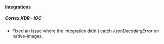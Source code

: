 
#### Integrations
##### Cortex XDR - IOC
- Fixed an issue where the integration didn't catch *JsonDecodingError* on native-images.